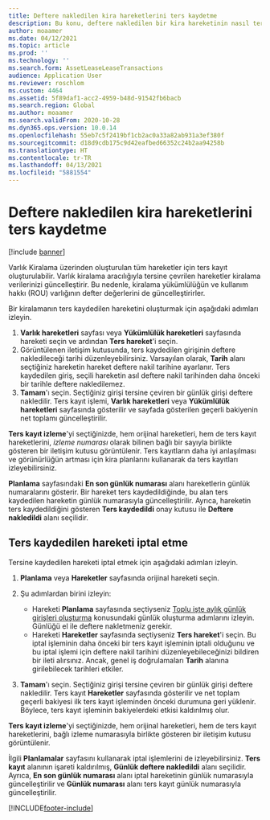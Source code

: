 ```yaml
---
title: Deftere nakledilen kira hareketlerini ters kaydetme
description: Bu konu, deftere nakledilen bir kira hareketinin nasıl ters kaydedilebileceğini açıklamaktadır. Varlık Kiralama üzerinden oluşturulan tüm hareketler için ters kayıt oluşturulabilir.
author: moaamer
ms.date: 04/12/2021
ms.topic: article
ms.prod: ''
ms.technology: ''
ms.search.form: AssetLeaseLeaseTransactions
audience: Application User
ms.reviewer: roschlom
ms.custom: 4464
ms.assetid: 5f89daf1-acc2-4959-b48d-91542fb6bacb
ms.search.region: Global
ms.author: moaamer
ms.search.validFrom: 2020-10-28
ms.dyn365.ops.version: 10.0.14
ms.openlocfilehash: 55eb7c5f2419bf1cb2ac0a33a82ab931a3ef380f
ms.sourcegitcommit: d18d9cdb175c9d42eafbed66352c24b2aa94258b
ms.translationtype: HT
ms.contentlocale: tr-TR
ms.lasthandoff: 04/13/2021
ms.locfileid: "5881554"
---
```

# <a name="reverse-posted-lease-transactions"></a>Deftere nakledilen kira hareketlerini ters kaydetme

[!include [banner](../includes/banner.md)]

Varlık Kiralama üzerinden oluşturulan tüm hareketler için ters kayıt oluşturulabilir. Varlık kiralama aracılığıyla tersine çevrilen hareketler kiralama verilerinizi güncelleştirir. Bu nedenle, kiralama yükümlülüğün ve kullanım hakkı (ROU) varlığının defter değerlerini de güncelleştirirler.

Bir kiralamanın ters kaydedilen hareketini oluşturmak için aşağıdaki adımları izleyin.

1. **Varlık hareketleri** sayfası veya **Yükümlülük hareketleri** sayfasında hareketi seçin ve ardından **Ters hareket**'i seçin.
2. Görüntülenen iletişim kutusunda, ters kaydedilen girişinin deftere nakledileceği tarihi düzenleyebilirsiniz. Varsayılan olarak, **Tarih** alanı seçtiğiniz hareketin hareket deftere nakil tarihine ayarlanır. Ters kaydedilen giriş, seçili hareketin asıl deftere nakil tarihinden daha önceki bir tarihle deftere nakledilemez.
3. **Tamam**'ı seçin. Seçtiğiniz girişi tersine çeviren bir günlük girişi deftere nakledilir. Ters kayıt işlemi, **Varlık hareketleri** veya **Yükümlülük hareketleri** sayfasında gösterilir ve sayfada gösterilen geçerli bakiyenin net toplamı güncelleştirilir.

**Ters kayıt izleme**'yi seçtiğinizde, hem orijinal hareketleri, hem de ters kayıt hareketlerini, *izleme numarası* olarak bilinen bağlı bir sayıyla birlikte gösteren bir iletişim kutusu görüntülenir. Ters kayıtların daha iyi anlaşılması ve görünürlüğün artması için kira planlarını kullanarak da ters kayıtları izleyebilirsiniz.

**Planlama** sayfasındaki **En son günlük numarası** alanı hareketlerin günlük numaralarını gösterir. Bir hareket ters kaydedildiğinde, bu alan ters kaydedilen hareketin günlük numarasıyla güncelleştirilir. Ayrıca, hareketin ters kaydedildiğini gösteren **Ters kaydedildi** onay kutusu ile **Deftere nakledildi** alanı seçilidir.

## <a name="revoke-a-reversed-transaction"></a>Ters kaydedilen hareketi iptal etme

Tersine kaydedilen hareketi iptal etmek için aşağıdaki adımları izleyin.

1. **Planlama** veya **Hareketler** sayfasında orijinal hareketi seçin.
2. Şu adımlardan birini izleyin:

    - Hareketi **Planlama** sayfasında seçtiyseniz [Toplu işte aylık günlük girişleri oluşturma](create-monthly-journals-batch.md) konusundaki günlük oluşturma adımlarını izleyin. Günlüğü el ile deftere nakletmeniz gerekir.
    - Hareketi **Hareketler** sayfasında seçtiyseniz **Ters hareket**'i seçin. Bu iptal işleminin daha önceki bir ters kayıt işleminin iptali olduğunu ve bu iptal işlemi için deftere nakil tarihini düzenleyebileceğinizi bildiren bir ileti alırsınız. Ancak, genel iş doğrulamaları **Tarih** alanına girilebilecek tarihleri etkiler. 

3. **Tamam**'ı seçin. Seçtiğiniz girişi tersine çeviren bir günlük girişi deftere nakledilir. Ters kayıt **Hareketler** sayfasında gösterilir ve net toplam geçerli bakiyesi ilk ters kayıt işleminden önceki durumuna geri yüklenir. Böylece, ters kayıt işleminin bakiyelerdeki etkisi kaldırılmış olur.

**Ters kayıt izleme**'yi seçtiğinizde, hem orijinal hareketleri, hem de ters kayıt hareketlerini, bağlı izleme numarasıyla birlikte gösteren bir iletişim kutusu görüntülenir.

İlgili **Planlamalar** sayfasını kullanarak iptal işlemlerini de izleyebilirsiniz. **Ters kayıt** alanının işareti kaldırılmış, **Günlük deftere nakledildi** alanı seçilidir. Ayrıca, **En son günlük numarası** alanı iptal hareketinin günlük numarasıyla güncelleştirilir ve **Günlük numarası** alanı ters kayıt günlük numarasıyla güncelleştirilir.


[!INCLUDE[footer-include](../../includes/footer-banner.md)]
